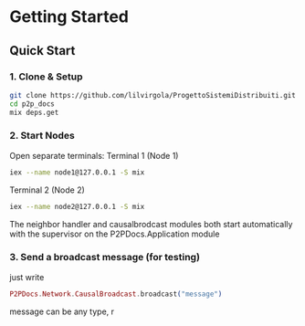 # Getting Started

## Quick Start

### 1. Clone & Setup
```bash
git clone https://github.com/lilvirgola/ProgettoSistemiDistribuiti.git
cd p2p_docs
mix deps.get
```
### 2. Start Nodes
Open separate terminals:
Terminal 1 (Node 1)
```bash
iex --name node1@127.0.0.1 -S mix
```
Terminal 2 (Node 2)
```bash
iex --name node2@127.0.0.1 -S mix
```

The neighbor handler and causalbrodcast modules both start automatically with the supervisor on the P2PDocs.Application module

### 3. Send a broadcast message (for testing)
just write
```elixir
P2PDocs.Network.CausalBroadcast.broadcast("message")
```
message can be any type, r